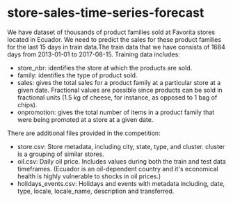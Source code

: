 # store-sales-time-series-forecast

We have dataset of thousands of product families sold at Favorita stores located in Ecuador. We need to predict the sales for these product families for the last 15 days in train data.The train data that we have consists of 1684 days from 2013-01-01 to 2017-08-15. 
Training data includes:

- store_nbr: identifies the store at which the products are sold.
- family: identifies the type of product sold.
- sales: gives the total sales for a product family at a particular store at a given date. Fractional values are possible since products can be sold in fractional units (1.5 kg of cheese, for instance, as opposed to 1 bag of chips).
- onpromotion: gives the total number of items in a product family that were being promoted at a store at a given date.

There are additional files provided in the competition:
- store.csv: Store metadata, including city, state, type, and cluster. cluster is a grouping of similar stores.
- oil.csv: Daily oil price. Includes values during both the train and test data timeframes. (Ecuador is an oil-dependent country and it's economical health is highly vulnerable to shocks in oil prices.)
- holidays_events.csv: Holidays and events with metadata including, date, type, locale, locale_name, description and transferred. 
